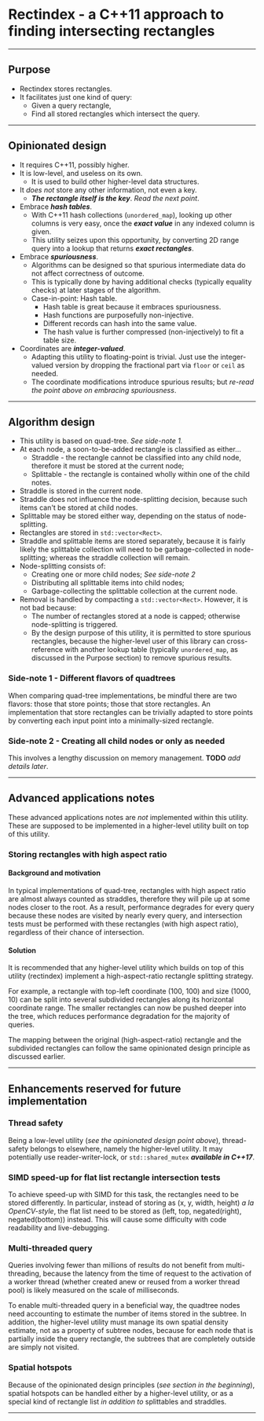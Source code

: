 # Rectindex - a C++11 approach to finding intersecting rectangles

----

## Purpose

- Rectindex stores rectangles.
- It facilitates just one kind of query:
  - Given a query rectangle,
  - Find all stored rectangles which intersect the query.

----

## Opinionated design

- It requires C++11, possibly higher.
- It is low-level, and useless on its own.
  - It is used to build other higher-level data structures.
- It *does not* store any other information, not even a key.
  - ***The rectangle itself is the key***. *Read the next point*.
- Embrace ***hash tables***.
  - With C++11 hash collections (```unordered_map```), looking up other columns is very easy, once the ***exact value*** in any indexed column is given.
  - This utility seizes upon this opportunity, by converting 2D range query into a lookup that returns ***exact rectangles***.
- Embrace ***spuriousness***.
  - Algorithms can be designed so that spurious intermediate data do not affect correctness of outcome.
  - This is typically done by having additional checks (typically equality checks) at later stages of the algorithm.
  - Case-in-point: Hash table.
    - Hash table is great because it embraces spuriousness.
    - Hash functions are purposefully non-injective.
    - Different records can hash into the same value.
    - The hash value is further compressed (non-injectively) to fit a table size.
- Coordinates are ***integer-valued***.
  - Adapting this utility to floating-point is trivial. Just use the integer-valued version by
    dropping the fractional part via ```floor``` or ```ceil``` as needed.
  - The coordinate modifications introduce spurious results; but *re-read the point above on embracing spuriousness*.

----

## Algorithm design

- This utility is based on quad-tree. *See side-note 1.*
- At each node, a soon-to-be-added rectangle is classified as either...
  - Straddle - the rectangle cannot be classified into any child node, therefore it must be stored at the current node;
  - Splittable - the rectangle is contained wholly within one of the child notes.
- Straddle is stored in the current node.
- Straddle does not influence the node-splitting decision, because such items can't be stored at child nodes.
- Splittable may be stored either way, depending on the status of node-splitting.
- Rectangles are stored in ```std::vector<Rect>```.
- Straddle and splittable items are stored separately, because it is fairly likely the splittable collection
  will need to be garbage-collected in node-splitting; whereas the straddle collection will remain.
- Node-splitting consists of:
  - Creating one or more child nodes; *See side-note 2*
  - Distributing all splittable items into child nodes;
  - Garbage-collecting the splittable collection at the current node.
- Removal is handled by compacting a ```std::vector<Rect>```. However, it is not bad because:
  - The number of rectangles stored at a node is capped; otherwise node-splitting is triggered.
  - By the design purpose of this utility, it is permitted to store spurious rectangles, because the
    higher-level user of this library can cross-reference with another lookup table
    (typically ```unordered_map```, as discussed in the Purpose section) to remove spurious results.

### Side-note 1 - Different flavors of quadtrees

When comparing quad-tree implementations, be mindful there are two flavors: those that store points;
those that store rectangles. An implementation that store rectangles can be trivially adapted to
store points by converting each input point into a minimally-sized rectangle.

### Side-note 2 - Creating all child nodes or only as needed

This involves a lengthy discussion on memory management. **TODO** *add details later*.

----

## Advanced applications notes

These advanced applications notes are *not* implemented within this utility. These are supposed to
be implemented in a higher-level utility built on top of this utility.

### Storing rectangles with high aspect ratio

#### Background and motivation

In typical implementations of quad-tree, rectangles with high aspect ratio are almost always counted as straddles,
therefore they will pile up at some nodes closer to the root. As a result, performance degrades for every query
because these nodes are visited by nearly every query, and intersection tests must be performed with these
rectangles (with high aspect ratio), regardless of their chance of intersection.

#### Solution

It is recommended that any higher-level utility which builds on top of this utility (rectindex) implement a
high-aspect-ratio rectangle splitting strategy.

For example, a rectangle with top-left coordinate (100, 100) and size (1000, 10) can be split into several
subdivided rectangles along its horizontal coordinate range. The smaller rectangles can now be pushed deeper
into the tree, which reduces performance degradation for the majority of queries.

The mapping between the original (high-aspect-ratio) rectangle and the subdivided rectangles can follow the
same opinionated design principle as discussed earlier.

----

## Enhancements reserved for future implementation

### Thread safety

Being a low-level utility (*see the opinionated design point above*), thread-safety belongs to elsewhere,
namely the higher-level utility. It may potentially use reader-writer-lock, or ```std::shared_mutex```
***available in C++17***.

### SIMD speed-up for flat list rectangle intersection tests

To achieve speed-up with SIMD for this task, the rectangles need to be stored differently. In particular,
instead of storing as (x, y, width, height) *a la OpenCV-style*, the flat list need to be stored as
(left, top, negated(right), negated(bottom)) instead. This will cause some difficulty with code readability
and live-debugging.

### Multi-threaded query

Queries involving fewer than millions of results do not benefit from multi-threading, because the latency
from the time of request to the activation of a worker thread (whether created anew or reused from a worker
thread pool) is likely measured on the scale of milliseconds.

To enable multi-threaded query in a beneficial way, the quadtree nodes need accounting to estimate the
number of items stored in the subtree. In addition, the higher-level utility must manage its own spatial
density estimate, not as a property of subtree nodes, because for each node that is partially
inside the query rectangle, the subtrees that are completely outside are simply not visited.

### Spatial hotspots

Because of the opinionated design principles (*see section in the beginning*), spatial hotspots can be
handled either by a higher-level utility, or as a special kind of rectangle list *in addition to*
splittables and straddles.

----
